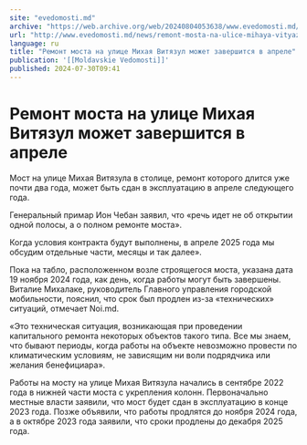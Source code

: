 ```yaml
---
site: "evedomosti.md"
archive: "https://web.archive.org/web/20240804053638/www.evedomosti.md/news/remont-mosta-na-ulice-mihaya-vityazul-mozhet-zavershitsya-v"
url: "http://www.evedomosti.md/news/remont-mosta-na-ulice-mihaya-vityazul-mozhet-zavershitsya-v"
language: ru
title: "Ремонт моста на улице Михая Витязул может завершится в апреле"
publication: '[[Moldavskie Vedomosti]]'
published: 2024-07-30T09:41
---
```


# Ремонт моста на улице Михая Витязул может завершится в апреле

Мост на улице Михая Витязула в столице, ремонт которого длится уже почти два года, может быть сдан в эксплуатацию в апреле следующего года.

Генеральный примар Ион Чебан заявил, что «речь идет не об открытии одной полосы, а о полном ремонте моста».

Когда условия контракта будут выполнены, в апреле 2025 года мы обсудим отдельные части, месяцы и так далее».

Пока на табло, расположенном возле строящегося моста, указана дата 19 ноября 2024 года, как день, когда работы могут быть завершены. Виталие Михалаке, руководитель Главного управления городской мобильности, пояснил, что срок был продлен из-за «технических» ситуаций, отмечает Noi.md.

«Это техническая ситуация, возникающая при проведении капитального ремонта некоторых объектов такого типа. Все мы знаем, что бывают периоды, когда работы на объекте невозможно провести по климатическим условиям, не зависящим ни воли подрядчика или желания бенефициара».

Работы на мосту на улице Михая Витязула начались в сентябре 2022 года в нижней части моста с укрепления колонн. Первоначально местные власти заявили, что мост будет сдан в эксплуатацию в конце 2023 года. Позже объявили, что работы продлятся до ноября 2024 года, а в октябре 2023 года заявили, что сроки продлены до декабря 2025 года.